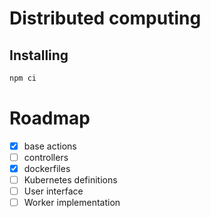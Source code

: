 # Distributed computing

## Installing

```sh
npm ci
```

# Roadmap
  - [x] base actions
  - [ ] controllers
  - [x] dockerfiles
  - [ ] Kubernetes definitions
  - [ ] User interface
  - [ ] Worker implementation
